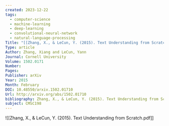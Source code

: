 ```yaml
---
created: 2023-12-22
tags:
  - computer-science
  - machine-learning
  - deep-learning
  - convolutional-neural-network
  - natural-language-processing
Title: "[[Zhang, X., & LeCun, Y. (2015). Text Understanding from Scratch|Text Understanding from Scratch]]"
Type: article
Author: Zhang, Xiang and LeCun, Yann
Journal: Cornell University
Volume: 1502.0171
Number: 
Pages: 
Publisher: arXiv
Year: 2015
Month: February
DOI: 10.48550/arxiv.1502.01710
Url: http://arxiv.org/abs/1502.01710
bibliography: Zhang, X., & LeCun, Y. (2015). Text Understanding from Scratch. arXiv (Cornell University). https://doi.org/10.48550/arxiv.1502.01710
subject: CMSC198
---
```

![[Zhang, X., & LeCun, Y. (2015). Text Understanding from Scratch.pdf]]

